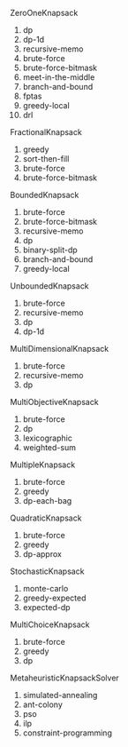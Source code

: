 ZeroOneKnapsack
1. dp
2. dp-1d
3. recursive-memo
4. brute-force
5. brute-force-bitmask
6. meet-in-the-middle
7. branch-and-bound
8. fptas
9. greedy-local
10. drl

FractionalKnapsack
1. greedy
2. sort-then-fill
3. brute-force
4. brute-force-bitmask

BoundedKnapsack
1. brute-force
2. brute-force-bitmask
3. recursive-memo
4. dp
5. binary-split-dp
6. branch-and-bound
7. greedy-local

UnboundedKnapsack
1. brute-force
2. recursive-memo
3. dp
4. dp-1d

MultiDimensionalKnapsack
1. brute-force
2. recursive-memo
3. dp

MultiObjectiveKnapsack
1. brute-force
2. dp
3. lexicographic
4. weighted-sum

MultipleKnapsack
1. brute-force
2. greedy
3. dp-each-bag

QuadraticKnapsack
1. brute-force
2. greedy
3. dp-approx

StochasticKnapsack
1. monte-carlo
2. greedy-expected
3. expected-dp

MultiChoiceKnapsack
1. brute-force
2. greedy
3. dp

MetaheuristicKnapsackSolver
1. simulated-annealing
2. ant-colony
3. pso
4. ilp
5. constraint-programming












































































